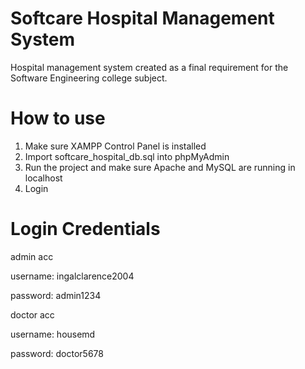 # Softcare Hospital Management System

Hospital management system created as a final requirement for the Software Engineering college subject.

# How to use

1. Make sure XAMPP Control Panel is installed
2. Import softcare_hospital_db.sql into phpMyAdmin
3. Run the project and make sure Apache and MySQL are running in localhost
4. Login

# Login Credentials

admin acc

username: ingalclarence2004

password: admin1234


doctor acc

username: housemd

password: doctor5678
